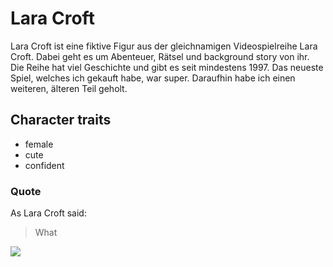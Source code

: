# Lara Croft
Lara Croft ist eine fiktive Figur aus der gleichnamigen Videospielreihe Lara Croft.
Dabei geht es um Abenteuer, Rätsel und background story von ihr.
Die Reihe hat viel Geschichte und gibt es seit mindestens 1997. 
Das neueste Spiel, welches ich gekauft habe, war super. Daraufhin habe ich einen weiteren, älteren
Teil geholt. 
## Character traits
* female
* cute
* confident
### Quote
As Lara Croft said:
> What

<img src="https://www.ps4source.de/wp-content/uploads/41019-Lara_Croft-video_games-Tomb_Raider.jpg"/> 